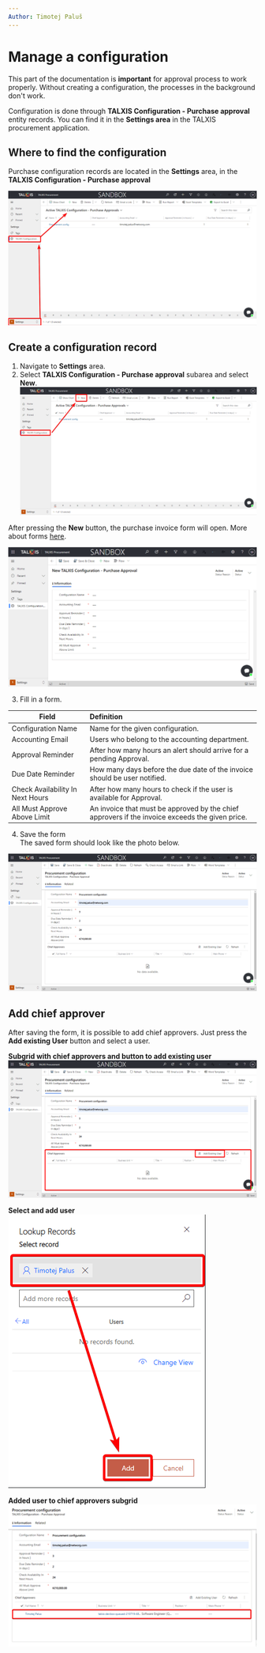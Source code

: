 ```yaml
---
Author: Timotej Paluš
---
```


# Manage a configuration
This part of the documentation is **important** for approval process to work properly. Without creating a configuration, the processes in the background don't work.

Configuration is done through **TALXIS Configuration - Purchase approval** entity records. You can find it in the **Settings area** in the TALXIS procurement application.

## Where to find the configuration
Purchase configuration records are located in the **Settings** area, in the **TALXIS Configuration - Purchase approval**

![View of configurations](/.attachments/CustomizerGuide/Procurement/procurementConfigView.png)

## Create a configuration record
1. Navigate to **Settings** area.
2. Select **TALXIS Configuration - Purchase approval** subarea and select **New**.  
![Create new configuration](/.attachments/CustomizerGuide/Procurement/procurementNewConfiguration.png)

After pressing the **New** button, the purchase invoice form will open. More about forms [here](/en/user-guide/model-driven-apps/basic-app-elements/forms/).

![Procurement configuration](/.attachments/CustomizerGuide/Procurement/procurementConfigForm.png)

3. Fill in a form.  

| Field        | Definition    |
| ------------- |:-------------|
| Configuration Name | Name for the given configuration. |
| Accounting Email | Users who belong to the accounting department. |
| Approval Reminder | After how many hours an alert should arrive for a pending Approval. |
| Due Date Reminder  | How many days before the due date of the invoice should be user notified. |
| Check Availability In Next Hours | After how many hours to check if the user is available for Approval. |
| All Must Approve Above Limit | An invoice that must be approved by the chief approvers if the invoice exceeds the given price. |

4. Save the form  
The saved form should look like the photo below.

![Filled in procurement configuration form](/.attachments/CustomizerGuide/Procurement/filledProcurementConfigForm.png)

## Add chief approver
After saving the form, it is possible to add chief approvers. Just press the **Add existing User** button and select a user.

**Subgrid with chief approvers and button to add existing user**  
![Add chief approver](/.attachments/CustomizerGuide/Procurement/addChiefApprover.png)

**Select and add user**  
![Add chief approver](/.attachments/CustomizerGuide/Procurement/addChiefApproverQuickCreate.png)

**Added user to chief approvers subgrid**  
![Add chief approver](/.attachments/CustomizerGuide/Procurement/addedChiefApprover.png)
